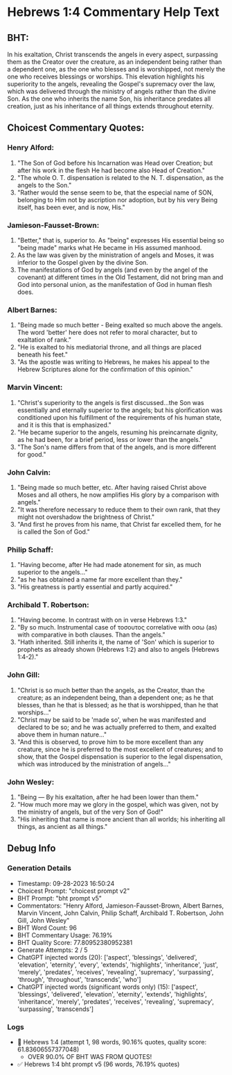 # Hebrews 1:4 Commentary Help Text

## BHT:
In his exaltation, Christ transcends the angels in every aspect, surpassing them as the Creator over the creature, as an independent being rather than a dependent one, as the one who blesses and is worshipped, not merely the one who receives blessings or worships. This elevation highlights his superiority to the angels, revealing the Gospel's supremacy over the law, which was delivered through the ministry of angels rather than the divine Son. As the one who inherits the name Son, his inheritance predates all creation, just as his inheritance of all things extends throughout eternity.

## Choicest Commentary Quotes:
### Henry Alford:
1. "The Son of God before his Incarnation was Head over Creation; but after his work in the flesh He had become also Head of Creation."
2. "The whole O. T. dispensation is related to the N. T. dispensation, as the angels to the Son."
3. "Rather would the sense seem to be, that the especial name of SON, belonging to Him not by ascription nor adoption, but by his very Being itself, has been ever, and is now, His."

### Jamieson-Fausset-Brown:
1. "Better," that is, superior to. As "being" expresses His essential being so "being made" marks what He became in His assumed manhood.
2. As the law was given by the ministration of angels and Moses, it was inferior to the Gospel given by the divine Son.
3. The manifestations of God by angels (and even by the angel of the covenant) at different times in the Old Testament, did not bring man and God into personal union, as the manifestation of God in human flesh does.

### Albert Barnes:
1. "Being made so much better - Being exalted so much above the angels. The word 'better' here does not refer to moral character, but to exaltation of rank."
2. "He is exalted to his mediatorial throne, and all things are placed beneath his feet."
3. "As the apostle was writing to Hebrews, he makes his appeal to the Hebrew Scriptures alone for the confirmation of this opinion."

### Marvin Vincent:
1. "Christ's superiority to the angels is first discussed...the Son was essentially and eternally superior to the angels; but his glorification was conditioned upon his fulfillment of the requirements of his human state, and it is this that is emphasized."
2. "He became superior to the angels, resuming his preincarnate dignity, as he had been, for a brief period, less or lower than the angels."
3. "The Son's name differs from that of the angels, and is more different for good."

### John Calvin:
1. "Being made so much better, etc. After having raised Christ above Moses and all others, he now amplifies His glory by a comparison with angels."
2. "It was therefore necessary to reduce them to their own rank, that they might not overshadow the brightness of Christ."
3. "And first he proves from his name, that Christ far excelled them, for he is called the Son of God."

### Philip Schaff:
1. "Having become, after He had made atonement for sin, as much superior to the angels..." 
2. "as he has obtained a name far more excellent than they."
3. "His greatness is partly essential and partly acquired."

### Archibald T. Robertson:
1. "Having become. In contrast with on in verse Hebrews 1:3."
2. "By so much. Instrumental case of τοσουτος correlative with οσω (as) with comparative in both clauses. Than the angels."
3. "Hath inherited. Still inherits it, the name of 'Son' which is superior to prophets as already shown (Hebrews 1:2) and also to angels (Hebrews 1:4-2)."

### John Gill:
1. "Christ is so much better than the angels, as the Creator, than the creature; as an independent being, than a dependent one; as he that blesses, than he that is blessed; as he that is worshipped, than he that worships..."
2. "Christ may be said to be 'made so', when he was manifested and declared to be so; and he was actually preferred to them, and exalted above them in human nature..."
3. "And this is observed, to prove him to be more excellent than any creature, since he is preferred to the most excellent of creatures; and to show, that the Gospel dispensation is superior to the legal dispensation, which was introduced by the ministration of angels..."

### John Wesley:
1. "Being — By his exaltation, after he had been lower than them."
2. "How much more may we glory in the gospel, which was given, not by the ministry of angels, but of the very Son of God!"
3. "His inheriting that name is more ancient than all worlds; his inheriting all things, as ancient as all things."


## Debug Info
### Generation Details
- Timestamp: 09-28-2023 16:50:24
- Choicest Prompt: "choicest prompt v2"
- BHT Prompt: "bht prompt v5"
- Commentators: "Henry Alford, Jamieson-Fausset-Brown, Albert Barnes, Marvin Vincent, John Calvin, Philip Schaff, Archibald T. Robertson, John Gill, John Wesley"
- BHT Word Count: 96
- BHT Commentary Usage: 76.19%
- BHT Quality Score: 77.80952380952381
- Generate Attempts: 2 / 5
- ChatGPT injected words (20):
	['aspect', 'blessings', 'delivered', 'elevation', 'eternity', 'every', 'extends', 'highlights', 'inheritance', 'just', 'merely', 'predates', 'receives', 'revealing', 'supremacy', 'surpassing', 'through', 'throughout', 'transcends', 'who']
- ChatGPT injected words (significant words only) (15):
	['aspect', 'blessings', 'delivered', 'elevation', 'eternity', 'extends', 'highlights', 'inheritance', 'merely', 'predates', 'receives', 'revealing', 'supremacy', 'surpassing', 'transcends']

### Logs
- 🔄 Hebrews 1:4 (attempt 1, 98 words, 90.16% quotes, quality score: 61.83606557377048) 
	- OVER 90.0% OF BHT WAS FROM QUOTES!
- ✅ Hebrews 1:4 bht prompt v5 (96 words, 76.19% quotes)